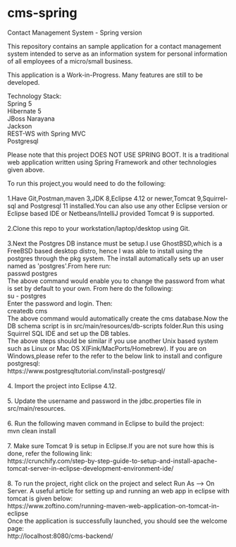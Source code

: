 # cms-spring
Contact Management System - Spring version

This repository contains an sample application for a contact management system intended to serve as an information system for personal information of all 
employees of a micro/small business.

<p>This application is a Work-in-Progress. Many features are still to be developed. </p>

<p>Technology Stack:
 <br> 
Spring 5
<br>  
Hibernate 5
  <br>
JBoss Narayana 
  <br>
Jackson
  <br>
REST-WS with Spring MVC
  <br>
Postgresql
 </p>

<p>
Please note that this project DOES NOT USE SPRING BOOT. It is a traditional web application written using Spring Framework and other technologies given above.
</p>

<p>
To run this project,you would need to do the following:
<br>	
<br>	
1.Have Git,Postman,maven 3,JDK 8,Eclipse 4.12 or newer,Tomcat 9,Squirrel-sql and Postgresql 11 installed.You can also use any other Eclipse version or Eclipse based IDE or Netbeans/IntelliJ provided Tomcat 9 is supported.
<br>	
<br> 
2.Clone this repo to your workstation/laptop/desktop using Git.
<br>	
<br> 
3.Next the Postgres DB instance must be setup.I use GhostBSD,which is a FreeBSD based desktop distro, hence I was able to    install using the postgres through the pkg system. The install automatically sets up an user
 named as 'postgres'.From here run:
<br>	
   passwd postgres
<br>	
   The above command would enable you to change the password from what is set by default to your own. From here do the following:
<br>
  su - postgres
<br>
Enter the password and login. Then:
<br>	
  createdb cms
<br>	
The above command would automatically create the cms database.Now the DB schema script is in src/main/resources/db-scripts folder.Run this using Squirrel SQL IDE and set up the DB tables.
<br>     
The above steps should be similar if you use another Unix based system such as Linux or Mac OS X(Fink/MacPorts/Homebrew). If you are on Windows,please refer to the refer to the below link to install and configure postgresql:
 <br>    
     https://www.postgresqltutorial.com/install-postgresql/
<br>
<br> 
4. Import the project into Eclipse 4.12.
<br> 
<br>	
5. Update the username and password in the jdbc.properties file in src/main/resources.
<br> 
<br> 
6. Run the following maven command in Eclipse to build the project:
<br>
     mvn clean install
<br>     
<br> 
7. Make sure Tomcat 9 is setup in Eclipse.If you are not sure how this is done, refer the following link:
<br> 
   https://crunchify.com/step-by-step-guide-to-setup-and-install-apache-tomcat-server-in-eclipse-development-environment-ide/  <br> 
<br> 
8. To run the project, right click on the project and select Run As --> On Server. A useful article for setting up and running an web app in eclipse with tomcat is given below:
<br> 	
	https://www.zoftino.com/running-maven-web-application-on-tomcat-in-eclipse
<br> 	
	Once the application is successfully launched, you should see the welcome page:
<br> 
	http://localhost:8080/cms-backend/ 
</p>

